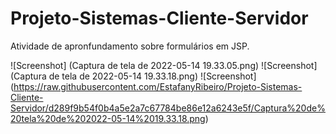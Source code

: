 # Projeto-Sistemas-Cliente-Servidor

Atividade de apronfundamento sobre formulários em JSP.

![Screenshot] (Captura de tela de 2022-05-14 19.33.05.png)
![Screenshot] (Captura de tela de 2022-05-14 19.33.18.png)
![Screenshot] (https://raw.githubusercontent.com/EstafanyRibeiro/Projeto-Sistemas-Cliente-Servidor/d289f9b54f0b4a5e2a7c67784be86e12a6243e5f/Captura%20de%20tela%20de%202022-05-14%2019.33.18.png)
